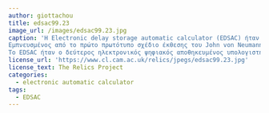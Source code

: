 ```yaml
---
author: giottachou
title: edsac99.23
image_url: /images/edsac99.23.jpg
caption: 'Η Electronic delay storage automatic calculator (EDSAC) ήταν ένας πρόωρος Βρετανός υπολογιστής. 
Εμπνευσμένος από το πρώτο πρωτότυπο σχέδιο έκθεσης του John von Neumann για το EDVAC, το μηχάνημα κατασκευάστηκε από τον Maurice Wilkes και την ομάδα του στο Πανεπιστήμιο του Cambridge Μαθηματικού Εργαστηρίου στην Αγγλία.
Το EDSAC ήταν ο δεύτερος ηλεκτρονικός ψηφιακός αποθηκευμένος υπολογιστής προγράμματος για να μεταβεί σε τακτική υπηρεσία.'
license_url: 'https://www.cl.cam.ac.uk/relics/jpegs/edsac99.23.jpg'
license_text: The Relics Project
categories:
  - electronic automatic calculator
tags:
  - EDSAC
---
```

